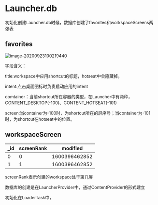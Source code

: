 #  Launcher.db

初始化创建Launcher.db时候，数据库创建了favorites和workspaceScreens两张表

## favorites

![image-20200923100219440](https://notepic-1302850888.cos.ap-nanjing.myqcloud.com/img/image-20200923100219440.png)

字段含义：

title:workspace中应用shortcut的标题，hotseat中会隐藏掉。

intent:点击桌面图标时负责启动应用的intent

comtainer：当前shortcut所在容器的类型，在Launcher中有两种，
CONTENT_DESKTOP(-100)、CONTENT_HOTSEAT(-101)

screen:当container为-100时，为shortcut所在的屏序号；当container为-101时，为shortcut在hotseat中的位置。

## workspaceScreen

| _id  | screenRank | modified      |
| ---- | ---------- | ------------- |
| 0    | 0          | 1600396462852 |
| 1    | 1          | 1600396462852 |

screenRank表示创建的workspace处于第几屏



数据库的创建是在LauncherProvider中，通过ContentProvider的形式建立

初始化在LoaderTask中，